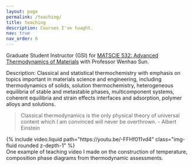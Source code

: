 ```yaml
---
layout: page
permalink: /teaching/
title: teaching
description: Courses I've tuaght.
nav: true
nav_order: 6
---
```


Graduate Student Instructor (GSI) for <ins>MATSCIE 532: Advanced Thermodynamics of Materials</ins> with Professor Wenhao Sun.

Description: Classical and statistical thermochemistry with emphasis on topics important in materials science and engineering, including thermodynamics of solids, solution thermochemistry, heterogeneous equilibria of stable and metastable phases, multicomponent systems, coherent equilibria and strain effects interfaces and adsorption, polymer alloys and solutions.

<blockquote>
    Classical thermodynamics is the only physical theory of universal content which I am convinced will never be overthrown.
    - Albert Einstein
</blockquote>


<div class="row">
    <div class="col-sm mt-3 mt-md-0">
        {% include video.liquid path="https://youtu.be/-FFHf011vd4" class="img-fluid rounded z-depth-1" %}
    </div>
</div>
<div class="caption">
    One example of teaching video I made on the construction of temperature, composition phase diagrams from thermodynamic assessments.
</div>